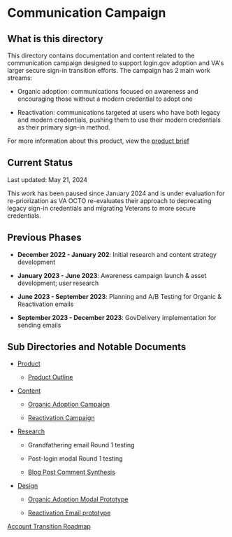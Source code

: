 # Communication Campaign

## What is this directory

This directory contains documentation and content related to the communication campaign designed to support login.gov adoption and VA's larger secure sign-in transition efforts. The campaign has 2 main work streams: 

-   Organic adoption: communications focused on awareness and encouraging those without a modern credential to adopt one

-   Reactivation: communications targeted at users who have both legacy and modern credentials, pushing them to use their modern credentials as their primary sign-in method.

For more information about this product, view the [product brief](https://github.com/department-of-veterans-affairs/va.gov-team/blob/master/products/login.gov-adoption/communication-campaign/product/product-outline.md)
## Current Status 

Last updated: May 21, 2024

This work has been paused since January 2024 and is under evaluation for re-priorization as VA OCTO re-evaluates their approach to deprecating legacy sign-in credentials and migrating Veterans to more secure credentials. 

## Previous Phases

-   **December 2022 - January 202**: Initial research and content strategy development

-   **January 2023 - June 2023**: Awareness campaign launch & asset development; user research

-   **June 2023 - September 2023**: Planning and A/B Testing for Organic & Reactivation emails

-   **September 2023 - December 2023**: GovDelivery implementation for sending emails

## Sub Directories and Notable Documents

* [Product](https://github.com/department-of-veterans-affairs/va.gov-team/tree/master/products/login.gov-adoption/communication-campaign/product)

    -   [Product Outline](https://github.com/department-of-veterans-affairs/va.gov-team/blob/master/products/login.gov-adoption/communication-campaign/product/product-outline.md)

-   [Content](https://github.com/department-of-veterans-affairs/va.gov-team/tree/master/products/login.gov-adoption/communication-campaign/content)

    -   [Organic Adoption Campaign](https://github.com/department-of-veterans-affairs/va.gov-team/tree/master/products/login.gov-adoption/communication-campaign/content/Organic%20Adoption%20Campaign)

    -   [Reactivation Campaign](https://github.com/department-of-veterans-affairs/va.gov-team/tree/master/products/login.gov-adoption/communication-campaign/content/Reactivation%20Campaigns)

-   [Research](https://github.com/department-of-veterans-affairs/va.gov-team/tree/master/products/login.gov-adoption/communication-campaign/research) 

    -   Grandfathering email Round 1 testing

    -   Post-login modal Round 1 testing

    -   [Blog Post Comment Synthesis](https://github.com/department-of-veterans-affairs/va.gov-team/blob/master/products/login.gov-adoption/communication-campaign/research/Blog%20Post%20Comment%20Synthesis/Login.gov%20USPS%20In-person%20Proofing%20Post%20feedback.md)

-   [Design](https://github.com/department-of-veterans-affairs/va.gov-team/tree/master/products/login.gov-adoption/communication-campaign/design)

    -   [Organic Adoption Modal Prototype](https://www.figma.com/design/dUAamdYT8RGXAeA695wbwp/Organic-Adoption-Prototypes?m=auto&t=XbiYBQ1I7ZWc5hTe-6)

    -   [Reactivation Email prototype](https://www.figma.com/design/l7JktjPGZGxWYMSMdulzI4/Reactivation-Prototypes?m=auto&t=8qOoHOLqDlmr9X2x-6)

[Account Transition Roadmap](https://app.mural.co/t/departmentofveteransaffairs9999/m/departmentofveteransaffairs9999/1698872819129/0c58398a4327810cd3b354c3f268421dbd40a6e1?sender=u1b0df595924572baa8a94764)
